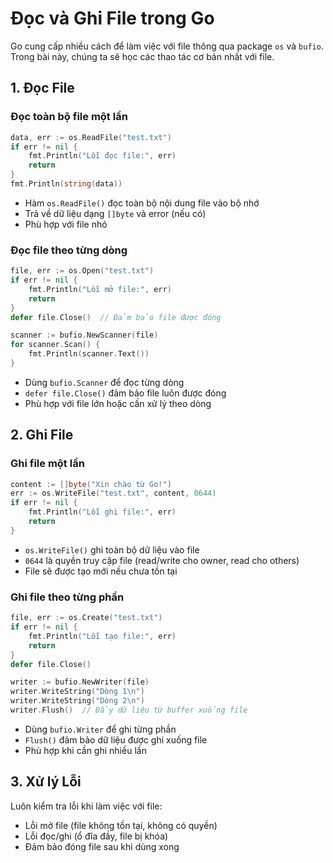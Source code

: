 # Đọc và Ghi File trong Go

Go cung cấp nhiều cách để làm việc với file thông qua package `os` và `bufio`. Trong bài này, chúng ta sẽ học các thao tác cơ bản nhất với file.

## 1. Đọc File

### Đọc toàn bộ file một lần
```go
data, err := os.ReadFile("test.txt")
if err != nil {
    fmt.Println("Lỗi đọc file:", err)
    return
}
fmt.Println(string(data))
```
- Hàm `os.ReadFile()` đọc toàn bộ nội dung file vào bộ nhớ
- Trả về dữ liệu dạng `[]byte` và error (nếu có)
- Phù hợp với file nhỏ

### Đọc file theo từng dòng
```go
file, err := os.Open("test.txt")
if err != nil {
    fmt.Println("Lỗi mở file:", err)
    return
}
defer file.Close()  // Đảm bảo file được đóng

scanner := bufio.NewScanner(file)
for scanner.Scan() {
    fmt.Println(scanner.Text())
}
```
- Dùng `bufio.Scanner` để đọc từng dòng
- `defer file.Close()` đảm bảo file luôn được đóng
- Phù hợp với file lớn hoặc cần xử lý theo dòng

## 2. Ghi File

### Ghi file một lần
```go
content := []byte("Xin chào từ Go!")
err := os.WriteFile("test.txt", content, 0644)
if err != nil {
    fmt.Println("Lỗi ghi file:", err)
    return
}
```
- `os.WriteFile()` ghi toàn bộ dữ liệu vào file
- `0644` là quyền truy cập file (read/write cho owner, read cho others)
- File sẽ được tạo mới nếu chưa tồn tại

### Ghi file theo từng phần
```go
file, err := os.Create("test.txt")
if err != nil {
    fmt.Println("Lỗi tạo file:", err)
    return
}
defer file.Close()

writer := bufio.NewWriter(file)
writer.WriteString("Dòng 1\n")
writer.WriteString("Dòng 2\n")
writer.Flush()  // Đẩy dữ liệu từ buffer xuống file
```
- Dùng `bufio.Writer` để ghi từng phần
- `Flush()` đảm bảo dữ liệu được ghi xuống file
- Phù hợp khi cần ghi nhiều lần

## 3. Xử lý Lỗi

Luôn kiểm tra lỗi khi làm việc với file:
- Lỗi mở file (file không tồn tại, không có quyền)
- Lỗi đọc/ghi (ổ đĩa đầy, file bị khóa)
- Đảm bảo đóng file sau khi dùng xong

